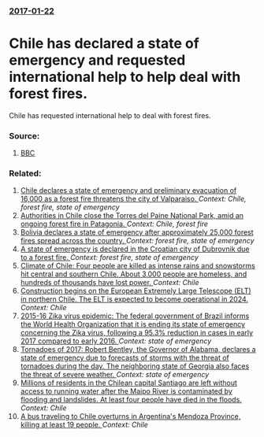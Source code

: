 ### [2017-01-22](/news/2017/01/22/index.md)

# Chile has declared a state of emergency and requested international help to help deal with forest fires. 

Chile has requested international help to deal with forest fires.


### Source:

1. [BBC](http://www.bbc.com/news/world-latin-america-38710219)

### Related:

1. [Chile declares a state of emergency and preliminary evacuation of 16,000 as a forest fire threatens the city of Valparaiso. ](/news/2015/03/13/chile-declares-a-state-of-emergency-and-preliminary-evacuation-of-16-000-as-a-forest-fire-threatens-the-city-of-valparaiso.md) _Context: Chile, forest fire, state of emergency_
2. [Authorities in Chile close the Torres del Paine National Park, amid an ongoing forest fire in Patagonia. ](/news/2011/12/31/authorities-in-chile-close-the-torres-del-paine-national-park-amid-an-ongoing-forest-fire-in-patagonia.md) _Context: Chile, forest fire_
3. [Bolivia declares a state of emergency after approximately 25,000 forest fires spread across the country. ](/news/2010/08/20/bolivia-declares-a-state-of-emergency-after-approximately-25-000-forest-fires-spread-across-the-country.md) _Context: forest fire, state of emergency_
4. [ A state of emergency is declared in the Croatian city of Dubrovnik due to a forest fire. ](/news/2007/08/6/a-state-of-emergency-is-declared-in-the-croatian-city-of-dubrovnik-due-to-a-forest-fire.md) _Context: forest fire, state of emergency_
5. [Climate of Chile: Four people are killed as intense rains and snowstorms hit central and southern Chile. About 3,000 people are homeless, and hundreds of thousands have lost power. ](/news/2017/06/17/climate-of-chile-four-people-are-killed-as-intense-rains-and-snowstorms-hit-central-and-southern-chile-about-3-000-people-are-homeless-an.md) _Context: Chile_
6. [Construction begins on the European Extremely Large Telescope (ELT) in northern Chile. The ELT is expected to become operational in 2024. ](/news/2017/05/26/construction-begins-on-the-european-extremely-large-telescope-elt-in-northern-chile-the-elt-is-expected-to-become-operational-in-2024.md) _Context: Chile_
7. [2015-16 Zika virus epidemic: The federal government of Brazil informs the World Health Organization that it is ending its state of emergency concerning the Zika virus, following a 95.3% reduction in cases in early 2017 compared to early 2016. ](/news/2017/05/11/2015-16-zika-virus-epidemic-the-federal-government-of-brazil-informs-the-world-health-organization-that-it-is-ending-its-state-of-emergen.md) _Context: state of emergency_
8. [Tornadoes of 2017: Robert Bentley, the Governor of Alabama, declares a state of emergency due to forecasts of storms with the threat of tornadoes during the day. The neighboring state of Georgia also faces the threat of severe weather. ](/news/2017/04/4/tornadoes-of-2017-robert-bentley-the-governor-of-alabama-declares-a-state-of-emergency-due-to-forecasts-of-storms-with-the-threat-of-torn.md) _Context: state of emergency_
9. [Millions of residents in the Chilean capital Santiago are left without access to running water after the Maipo River is contaminated by flooding and landslides. At least four people have died in the floods. ](/news/2017/02/26/millions-of-residents-in-the-chilean-capital-santiago-are-left-without-access-to-running-water-after-the-maipo-river-is-contaminated-by-floo.md) _Context: Chile_
10. [A bus traveling to Chile overturns in Argentina's Mendoza Province, killing at least 19 people. ](/news/2017/02/18/a-bus-traveling-to-chile-overturns-in-argentina-s-mendoza-province-killing-at-least-19-people.md) _Context: Chile_
